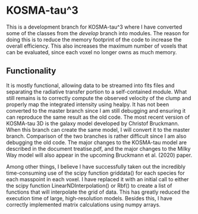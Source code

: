 # KOSMA-tau^3

This is a development branch for KOSMA-tau^3 where I have converted some of the classes from the *develop* branch into modules. The reason for doing this is to reduce the memory footprint of the code to increase the overall efficiency. This also increases the maximum number of voxels that can be evaluated, since each voxel no longer owns as much memory.

## Functionality

It is mostly functional, allowing data to be streamed into fits files and separating the radiative transfer portion to a self-contained module. What still remains is to correctly compute the observed velocity of the clump and properly map the integrated intensity using healpy. It has not been converted to the master branch since I am still debugging and ensuring it can reproduce the same result as the old code. The most recent version of KOSMA-tau 3D is the galaxy model developed by Christof Bruckmann. When this branch can create the same model, I will convert it to the master branch. Comparison of the two branches is rather difficult since I am also debugging the old code. The major changes to the KOSMA-tau model are described in the document treatise.pdf, and the major changes to the Milky Way model will also appear in the upcoming Bruckmann et al. (2020) paper.

Among other things, I believe I have successfully taken out the incredibly time-consuming use of the scipy function griddata() for each species for each masspoint in each voxel. I have replaced it with an initial call to either the scipy function LinearNDInterpolation() or Rbf() to create a list of functions that will interpolate the grid of data. This has greatly reduced the execution time of large, high-resolution models. Besides this, I have correctly implemented matrix calculations using numpy arrays.
